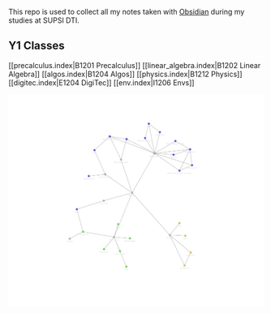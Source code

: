 
This repo is used to collect all my notes taken with [Obsidian](https://obsidian.md/) during my studies at SUPSI DTI.

## Y1 Classes

[[precalculus.index|B1201 Precalculus]]
[[linear_algebra.index|B1202 Linear Algebra]]
[[algos.index|B1204 Algos]]
[[physics.index|B1212 Physics]]
[[digitec.index|E1204 DigiTec]]
[[env.index|I1206 Envs]]

![graph](./graph.png)
